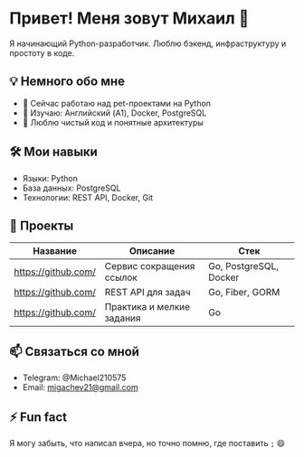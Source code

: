 
# Привет! Меня зовут Михаил 👋

Я начинающий Python-разработчик. Люблю бэкенд, инфраструктуру и простоту в коде.

## 💡 Немного обо мне
- 🔭 Сейчас работаю над pet-проектами на Python
- 🌱 Изучаю: Английский (A1), Docker, PostgreSQL
- 💬 Люблю чистый код и понятные архитектуры

## 🛠 Мои навыки
- Языки: Python
- База данных: PostgreSQL
- Технологии: REST API, Docker, Git

## 📂 Проекты

| Название | Описание | Стек |
|----------|----------|------|
| https://github.com/ | Сервис сокращения ссылок | Go, PostgreSQL, Docker |
| https://github.com/ | REST API для задач | Go, Fiber, GORM |
| https://github.com/ | Практика и мелкие задания | Go |

## 📫 Связаться со мной
- Telegram: @Michael210575
- Email: migachev21@gmail.com

## ⚡️ Fun fact
Я могу забыть, что написал вчера, но точно помню, где поставить `;` 😄
